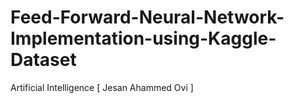 # Feed-Forward-Neural-Network-Implementation-using-Kaggle-Dataset
Artificial Intelligence [ Jesan Ahammed Ovi ]
